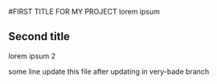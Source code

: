 #FIRST TITLE FOR MY PROJECT
lorem ipsum 

## Second title
lorem ipsum 2 


some line update this file after updating in very-bade branch